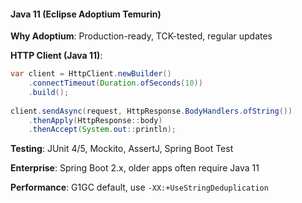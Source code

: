 #### Java 11 (Eclipse Adoptium Temurin)

**Why Adoptium**: Production-ready, TCK-tested, regular updates

**HTTP Client (Java 11)**:
```java
var client = HttpClient.newBuilder()
    .connectTimeout(Duration.ofSeconds(10))
    .build();
    
client.sendAsync(request, HttpResponse.BodyHandlers.ofString())
    .thenApply(HttpResponse::body)
    .thenAccept(System.out::println);
```

**Testing**: JUnit 4/5, Mockito, AssertJ, Spring Boot Test

**Enterprise**: Spring Boot 2.x, older apps often require Java 11

**Performance**: G1GC default, use `-XX:+UseStringDeduplication`
